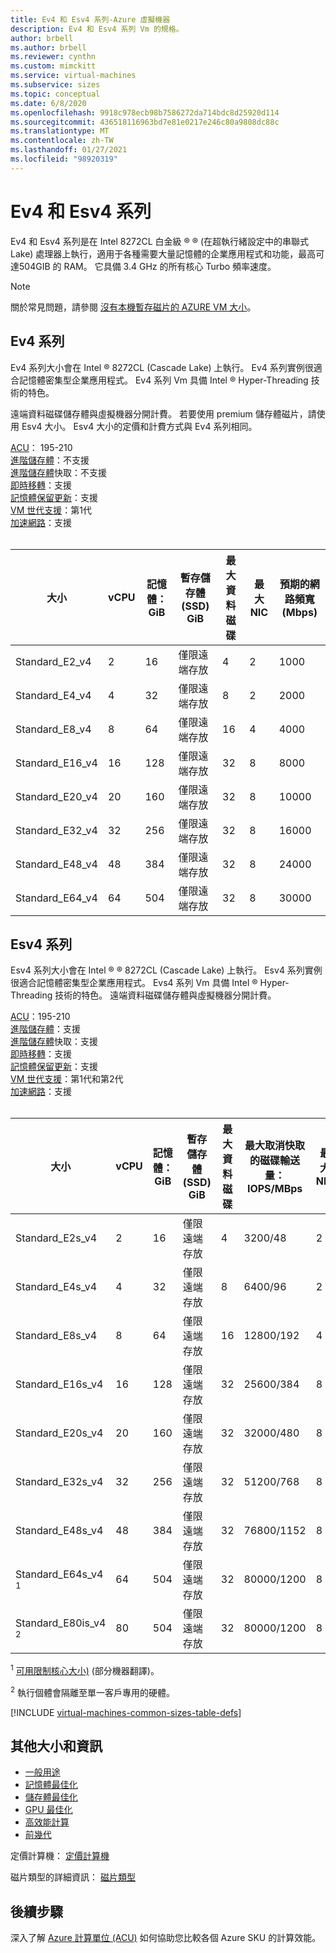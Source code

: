 ```yaml
---
title: Ev4 和 Esv4 系列-Azure 虛擬機器
description: Ev4 和 Esv4 系列 Vm 的規格。
author: brbell
ms.author: brbell
ms.reviewer: cynthn
ms.custom: mimckitt
ms.service: virtual-machines
ms.subservice: sizes
ms.topic: conceptual
ms.date: 6/8/2020
ms.openlocfilehash: 9918c978ecb98b7586272da714bdc8d25920d114
ms.sourcegitcommit: 436518116963bd7e81e0217e246c80a9808dc88c
ms.translationtype: MT
ms.contentlocale: zh-TW
ms.lasthandoff: 01/27/2021
ms.locfileid: "98920319"
---
```

# <a name="ev4-and-esv4-series"></a>Ev4 和 Esv4 系列

Ev4 和 Esv4 系列是在 Intel 8272CL 白金級 &reg; &reg; (在超執行緒設定中的串聯式 Lake) 處理器上執行，適用于各種需要大量記憶體的企業應用程式和功能，最高可達504GIB 的 RAM。 它具備 3.4 GHz 的所有核心 Turbo 頻率速度。

> [!NOTE]
> 關於常見問題，請參閱  [沒有本機暫存磁片的 AZURE VM 大小](azure-vms-no-temp-disk.md)。

## <a name="ev4-series"></a>Ev4 系列

Ev4 系列大小會在 Intel &reg; 8272CL (Cascade Lake) 上執行。 Ev4 系列實例很適合記憶體密集型企業應用程式。 Ev4 系列 Vm 具備 Intel &reg; Hyper-Threading 技術的特色。

遠端資料磁碟儲存體與虛擬機器分開計費。 若要使用 premium 儲存體磁片，請使用 Esv4 大小。 Esv4 大小的定價和計費方式與 Ev4 系列相同。

[ACU](acu.md)： 195-210<br>
[進階儲存體](premium-storage-performance.md)：不支援<br>
[進階儲存體](premium-storage-performance.md)快取：不支援<br>
[即時移轉](maintenance-and-updates.md)：支援<br>
[記憶體保留更新](maintenance-and-updates.md)：支援<br>
[VM 世代支援](generation-2.md)：第1代<br>
[加速網路](../virtual-network/create-vm-accelerated-networking-cli.md)：支援<br>
<br>

| 大小 | vCPU | 記憶體：GiB | 暫存儲存體 (SSD) GiB | 最大資料磁碟 | 最大 NIC|預期的網路頻寬 (Mbps)  |
|---|---|---|---|---|---|---|
| Standard_E2_v4  | 2 | 16   | 僅限遠端存放 | 4 | 2|1000  |
| Standard_E4_v4  | 4 | 32  | 僅限遠端存放 | 8 | 2|2000  |
| Standard_E8_v4  | 8 | 64 | 僅限遠端存放 | 16 | 4|4000 |
| Standard_E16_v4 | 16 | 128 | 僅限遠端存放 | 32 | 8|8000 |
| Standard_E20_v4 | 20 | 160 | 僅限遠端存放 | 32 | 8|10000 |
| Standard_E32_v4 | 32 | 256 | 僅限遠端存放 | 32 | 8|16000 |
| Standard_E48_v4 | 48 | 384 | 僅限遠端存放 | 32 | 8|24000 |
| Standard_E64_v4 | 64 | 504 | 僅限遠端存放 | 32| 8|30000 |


## <a name="esv4-series"></a>Esv4 系列

Esv4 系列大小會在 Intel &reg; &reg; 8272CL (Cascade Lake) 上執行。 Esv4 系列實例很適合記憶體密集型企業應用程式。 Evs4 系列 Vm 具備 Intel &reg; Hyper-Threading 技術的特色。 遠端資料磁碟儲存體與虛擬機器分開計費。

[ACU](acu.md)：195-210<br>
[進階儲存體](premium-storage-performance.md)：支援<br>
[進階儲存體](premium-storage-performance.md)快取：支援<br>
[即時移轉](maintenance-and-updates.md)：支援<br>
[記憶體保留更新](maintenance-and-updates.md)：支援<br>
[VM 世代支援](generation-2.md)：第1代和第2代<br>
[加速網路](../virtual-network/create-vm-accelerated-networking-cli.md)：支援<br>
<br>

| 大小 | vCPU | 記憶體：GiB | 暫存儲存體 (SSD) GiB | 最大資料磁碟 | 最大取消快取的磁碟輸送量：IOPS/MBps | 最大 NIC|預期的網路頻寬 (Mbps)  |
|---|---|---|---|---|---|---|---|
| Standard_E2s_v4  | 2 | 16  | 僅限遠端存放 | 4 | 3200/48 | 2|1000  |
| Standard_E4s_v4  | 4 | 32  | 僅限遠端存放 | 8 | 6400/96 | 2|2000  |
| Standard_E8s_v4  | 8 | 64  | 僅限遠端存放 | 16 | 12800/192 | 4|4000 |
| Standard_E16s_v4 | 16 | 128 | 僅限遠端存放 | 32 | 25600/384 | 8|8000 |
| Standard_E20s_v4 | 20 | 160 | 僅限遠端存放 | 32 | 32000/480  | 8|10000 |
| Standard_E32s_v4 | 32 | 256 | 僅限遠端存放 | 32 | 51200/768  | 8|16000 |
| Standard_E48s_v4 | 48 | 384 | 僅限遠端存放 | 32 | 76800/1152 | 8|24000 |
| Standard_E64s_v4 <sup>1</sup> | 64 | 504| 僅限遠端存放 | 32 | 80000/1200 | 8|30000 |
| Standard_E80is_v4 <sup>2</sup> | 80 | 504 | 僅限遠端存放 | 32 | 80000/1200 | 8|30000 |

<sup>1</sup> [可用限制核心大小)](./constrained-vcpu.md) \(部分機器翻譯\)。

<sup>2</sup> 執行個體會隔離至單一客戶專用的硬體。

[!INCLUDE [virtual-machines-common-sizes-table-defs](../../includes/virtual-machines-common-sizes-table-defs.md)]

## <a name="other-sizes-and-information"></a>其他大小和資訊

- [一般用途](sizes-general.md)
- [記憶體最佳化](sizes-memory.md)
- [儲存體最佳化](sizes-storage.md)
- [GPU 最佳化](sizes-gpu.md)
- [高效能計算](sizes-hpc.md)
- [前幾代](sizes-previous-gen.md)

定價計算機： [定價計算機](https://azure.microsoft.com/pricing/calculator/)

磁片類型的詳細資訊： [磁片類型](./disks-types.md#ultra-disk)


## <a name="next-steps"></a>後續步驟

深入了解 [Azure 計算單位 (ACU)](acu.md) 如何協助您比較各個 Azure SKU 的計算效能。
